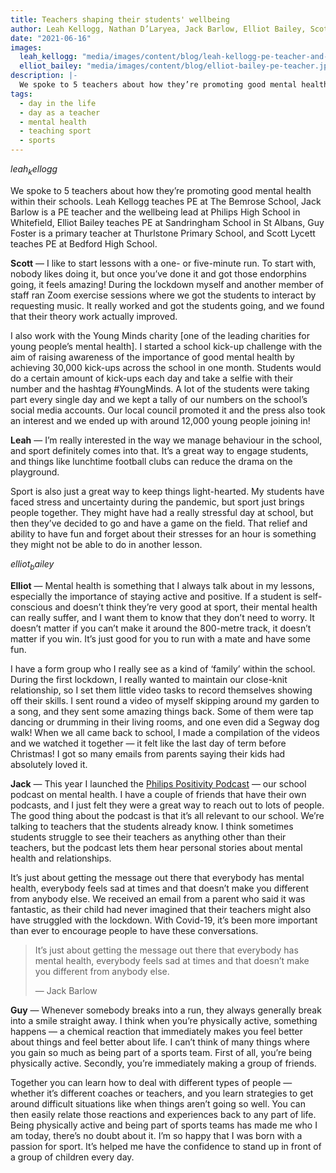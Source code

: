 ```yaml
---
title: Teachers shaping their students' wellbeing
author: Leah Kellogg, Nathan D’Laryea, Jack Barlow, Elliot Bailey, Scott Lycett
date: "2021-06-16"
images:
  leah_kellogg: "media/images/content/blog/leah-kellogg-pe-teacher-and-professional-cricketer.jpg"
  elliot_bailey: "media/images/content/blog/elliot-bailey-pe-teacher.jpg"
description: |-
  We spoke to 5 teachers about how they’re promoting good mental health within their schools. Leah Kellogg teaches PE at The Bemrose School, Jack Barlow is a PE teacher and the wellbeing lead at Philips High School in Whitefield, Elliot Bailey teaches PE at Sandringham School in St Albans, Guy Foster is a primary teacher at Thurlstone Primary School, and Scott Lycett teaches PE at Bedford High School.
tags:
  - day in the life
  - day as a teacher
  - mental health
  - teaching sport
  - sports
---
```


$leah_kellogg$

We spoke to 5 teachers about how they’re promoting good mental health within their schools. Leah Kellogg teaches PE at The Bemrose School, Jack Barlow is a PE teacher and the wellbeing lead at Philips High School in Whitefield, Elliot Bailey teaches PE at Sandringham School in St Albans, Guy Foster is a primary teacher at Thurlstone Primary School, and Scott Lycett teaches PE at Bedford High School.

**Scott** — I like to start lessons with a one- or five-minute run. To start with, nobody likes doing it, but once you’ve done it and got those endorphins going, it feels amazing! During the lockdown myself and another member of staff ran Zoom exercise sessions where we got the students to interact by requesting music. It really worked and got the students going, and we found that their theory work actually improved.

I also work with the Young Minds charity [one of the leading charities for young people’s mental health]. I started a school kick-up challenge with the aim of raising awareness of the importance of good mental health by achieving 30,000 kick-ups across the school in one month. Students would do a certain amount of kick-ups each day and take a selfie with their number and the hashtag #YoungMinds. A lot of the students were taking part every single day and we kept a tally of our numbers on the school’s social media accounts. Our local council promoted it and the press also took an interest and we ended up with around 12,000 young people joining in!

**Leah** — I’m really interested in the way we manage behaviour in the school, and sport definitely comes into that. It’s a great way to engage students, and things like lunchtime football clubs can reduce the drama on the playground.

Sport is also just a great way to keep things light-hearted. My students have faced stress and uncertainty during the pandemic, but sport just brings people together. They might have had a really stressful day at school, but then they’ve decided to go and have a game on the field. That relief and ability to have fun and forget about their stresses for an hour is something they might not be able to do in another lesson.

$elliot_bailey$

**Elliot** — Mental health is something that I always talk about in my lessons, especially the importance of staying active and positive. If a student is self-conscious and doesn’t think they’re very good at sport, their mental health can really suffer, and I want them to know that they don’t need to worry. It doesn’t matter if you can’t make it around the 800-metre track, it doesn’t matter if you win. It’s just good for you to run with a mate and have some fun.

I have a form group who I really see as a kind of ‘family’ within the school. During the first lockdown, I really wanted to maintain our close-knit relationship, so I set them little video tasks to record themselves showing off their skills. I sent round a video of myself skipping around my garden to a song, and they sent some amazing things back. Some of them were tap dancing or drumming in their living rooms, and one even did a Segway dog walk! When we all came back to school, I made a compilation of the videos and we watched it together — it felt like the last day of term before Christmas! I got so many emails from parents saying their kids had absolutely loved it.

**Jack** — This year I launched the [Philips Positivity Podcast](https://www.theguardian.com/100-teachers/2021/feb/05/i-want-to-help-teenagers-be-open-about-feelings-the-teacher-who-launched-a-mental-health-podcast) — our school podcast on mental health. I have a couple of friends that have their own podcasts, and I just felt they were a great way to reach out to lots of people. The good thing about the podcast is that it’s all relevant to our school. We’re talking to teachers that the students already know. I think sometimes students struggle to see their teachers as anything other than their teachers, but the podcast lets them hear personal stories about mental health and relationships.

It’s just about getting the message out there that everybody has mental health, everybody feels sad at times and that doesn’t make you different from anybody else. We received an email from a parent who said it was fantastic, as their child had never imagined that their teachers might also have struggled with the lockdown. With Covid-19, it’s been more important than ever to encourage people to have these conversations.

> It’s just about getting the message out there that everybody has mental health, everybody feels sad at times and that doesn’t make you different from anybody else.
>
> — Jack Barlow

**Guy** — Whenever somebody breaks into a run, they always generally break into a smile straight away. I think when you’re physically active, something happens — a chemical reaction that immediately makes you feel better about things and feel better about life. I can’t think of many things where you gain so much as being part of a sports team. First of all, you’re being physically active. Secondly, you’re immediately making a group of friends.

Together you can learn how to deal with different types of people — whether it’s different coaches or teachers, and you learn strategies to get around difficult situations like when things aren’t going so well. You can then easily relate those reactions and experiences back to any part of life. Being physically active and being part of sports teams has made me who I am today, there’s no doubt about it. I’m so happy that I was born with a passion for sport. It’s helped me have the confidence to stand up in front of a group of children every day.
